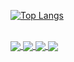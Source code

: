 [![Top Langs](https://github-readme-stats.vercel.app/api/top-langs/?username=Phqzing&hide_border=true&theme=midnight-purple)](#)

<br>

<a href="https://github.com/Phqzing/PHqx">
  <img align="center" src="https://github-readme-stats.vercel.app/api/pin/?username=Phqzing&repo=PHqx&theme=midnight-purple" />
</a>
<a href="https://github.com/Phqzing/PM-Template-Generator">
  <img align="center" src="https://github-readme-stats.vercel.app/api/pin/?username=Phqzing&repo=PM-Template-Generator&theme=midnight-purple" />
</a>
<a href="https://github.com/Phqzing/Anti-Interrupt">
  <img align="center" src="https://github-readme-stats.vercel.app/api/pin/?username=Phqzing&repo=Anti-Interrupt&theme=midnight-purple" />
</a>
<a href="https://github.com/Phqzing/PhqzeCapes">
  <img align="center" src="https://github-readme-stats.vercel.app/api/pin/?username=Phqzing&repo=PhqzeCapes&theme=midnight-purple" />
</a>
